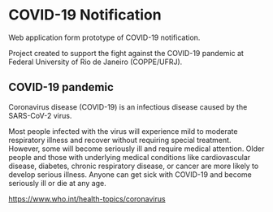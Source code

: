# COVID-19 Notification

Web application form prototype of COVID-19 notification.

Project created to support the fight against the COVID-19 pandemic at Federal University of Rio de Janeiro (COPPE/UFRJ).

## COVID-19 pandemic

Coronavirus disease (COVID-19) is an infectious disease caused by the SARS-CoV-2 virus.

Most people infected with the virus will experience mild to moderate respiratory illness and recover without requiring special treatment. However, some will become seriously ill and require medical attention. Older people and those with underlying medical conditions like cardiovascular disease, diabetes, chronic respiratory disease, or cancer are more likely to develop serious illness. Anyone can get sick with COVID-19 and become seriously ill or die at any age.

https://www.who.int/health-topics/coronavirus